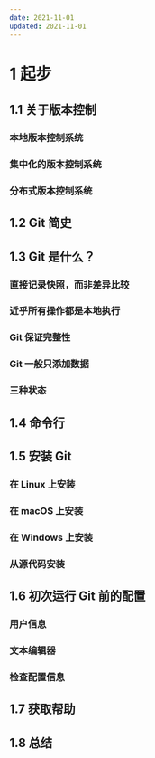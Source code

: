 ```yaml
---
date: 2021-11-01
updated: 2021-11-01
---
```


# 1 起步

## 1.1 关于版本控制

### 本地版本控制系统

### 集中化的版本控制系统

### 分布式版本控制系统

## 1.2 Git 简史

## 1.3 Git 是什么？

### 直接记录快照，而非差异比较

### 近乎所有操作都是本地执行

### Git 保证完整性

### Git 一般只添加数据

### 三种状态

## 1.4 命令行

## 1.5 安装 Git

### 在 Linux 上安装

### 在 macOS 上安装

### 在 Windows 上安装

### 从源代码安装

## 1.6 初次运行 Git 前的配置

### 用户信息

### 文本编辑器

### 检查配置信息

## 1.7 获取帮助

## 1.8 总结
